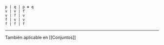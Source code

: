 ```
p | q | p ⊕ q
v | v | f
v | f | v
f | v | v
f | f | f
```
***
También aplicable en [[Conjuntos]]